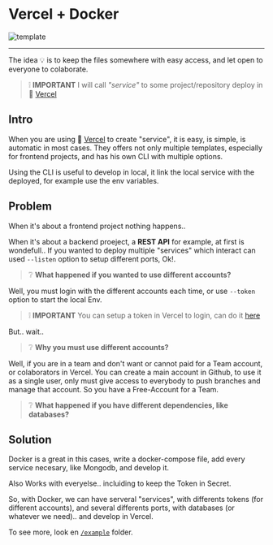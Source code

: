 # Vercel + Docker

![template](https://user-images.githubusercontent.com/39351850/139603463-31eba860-db3f-48cd-b9f6-918dc95d13ae.png)

---

The idea 💡 is to keep the files somewhere with easy access, and let open to everyone to colaborate.

> ❕ **IMPORTANT** I will call _"service"_ to some project/repository deploy in 🔼 [Vercel](https://vercel.com)

## Intro

When you are using 🔼 [Vercel](https://vercel.com) to create "service", it is easy, is simple, is automatic in most cases. They offers not only multiple templates, especially for frontend projects, and has his own CLI with multiple options.

Using the CLI is useful to develop in local, it link the local service with the deployed, for example use the env variables.

## Problem

When it's about a frontend project nothing happens..

When it's about a backend proeject, a **REST API** for example, at first is wondefull.. If you wanted to deploy multiple "services" which interact can used `--listen` option to setup different ports, Ok!.

> ❔ **What happened if you wanted to use different accounts?**

Well, you must login with the different accounts each time, or use `--token` option to start the local Env.

> ❕ **IMPORTANT** You can setup a token in Vercel to login, can do it [here](https://vercel.com/account/tokens)

But.. wait..

> ❔ **Why you must use different accounts?**

Well, if you are in a team and don't want or cannot paid for a Team account, or colaborators in Vercel. You can create a main account in Github, to use it as a single user, only must give access to everybody to push branches and manage that account. So you have a Free-Account for a Team.

> ❔ **What happened if you have different dependencies, like databases?**

## Solution

Docker is a great in this cases, write a docker-compose file, add every service necesary, like Mongodb, and develop it.

Also Works with everyelse.. incluiding to keep the Token in Secret.

So, with Docker, we can have serveral "services", with differents tokens (for different accounts), and several differents ports, with databases (or whatever we need).. and develop in Vercel.

To see more, look en [`/example`](https://github.com/gastonpereyra/vercel-docker/tree/main/example) folder.

